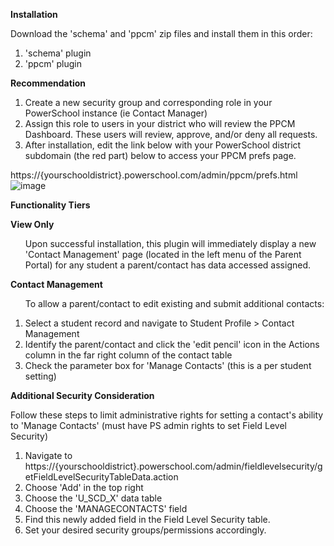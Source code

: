 <b>Installation</b>

Download the 'schema' and 'ppcm' zip files and install them in this order:
1. 'schema' plugin
2. 'ppcm' plugin

<b>Recommendation</b>

1. Create a new security group and corresponding role in your PowerSchool instance (ie Contact Manager)
2. Assign this role to users in your district who will review the PPCM Dashboard.  These users will review, approve, and/or deny all requests. 
3. After installation, edit the link below with your PowerSchool district subdomain (the red part) below to access your PPCM prefs page.

https://{yourschooldistrict}.powerschool.com/admin/ppcm/prefs.html
![image](https://github.com/user-attachments/assets/9dda1dfd-f112-46dc-86f4-c71d5de10780)

<b>Functionality Tiers</b>

<b>View Only</b>
<ul>Upon successful installation, this plugin will immediately display a new 'Contact Management' page (located in the left menu of the Parent Portal) for any student a parent/contact has data accessed assigned.</ul>

<b>Contact Management</b>
<ul>To allow a parent/contact to edit existing and submit additional contacts:</ul>
<ol>
  <li>Select a student record and navigate to Student Profile > Contact Management</li>
  <li>Identify the parent/contact and click the 'edit pencil' icon in the Actions column in the far right column of the contact table</li>
  <li>Check the parameter box for 'Manage Contacts' (this is a per student setting)</li>
</ol>

<b>Additional Security Consideration</b>

Follow these steps to limit administrative rights for setting a contact's ability to 'Manage Contacts' (must have PS admin rights to set Field Level Security)
1. Navigate to https://{yourschooldistrict}.powerschool.com/admin/fieldlevelsecurity/getFieldLevelSecurityTableData.action
2. Choose 'Add' in the top right
3. Choose the 'U_SCD_X' data table
4. Choose the 'MANAGECONTACTS' field
5. Find this newly added field in the Field Level Security table.
6. Set your desired security groups/permissions accordingly.
